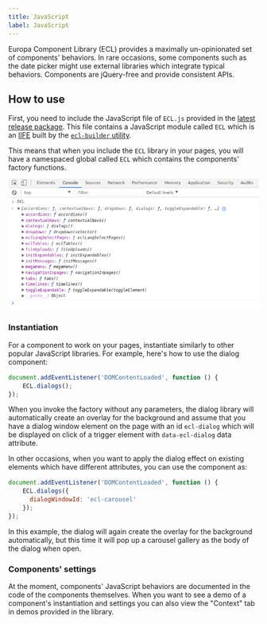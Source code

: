 ```yaml
---
title: JavaScript
label: JavaScript
---
```


Europa Component Library (ECL) provides a maximally un-opinionated set of components' behaviors. In rare occasions, some components such as the date picker might use external libraries which integrate typical behaviors. Components are jQuery-free and provide consistent APIs.

## How to use

First, you need to include the JavaScript file of `ECL.js` provided in the [latest release package](https://github.com/ec-europa/europa-component-library/releases). This file contains a JavaScript module called `ECL` which is an [IIFE](https://developer.mozilla.org/en-US/docs/Glossary/IIFE) built by the [`ecl-builder` utility](https://www.npmjs.com/package/@ec-europa/ecl-builder).

This means that when you include the `ECL` library in your pages, you will have a namespaced global called `ECL` which contains the components' factory functions.

![ECL library in your browser's console](../assets/ECLjs.png)

### Instantiation

For a component to work on your pages, instantiate similarly to other popular JavaScript libraries. For example, here's how to use the dialog component:

```js
document.addEventListener('DOMContentLoaded', function () {
    ECL.dialogs();
});
```

When you invoke the factory without any parameters, the dialog library will automatically create an overlay for the background and assume that you have a dialog window element on the page with an id `ecl-dialog` which will be displayed on click of a trigger element with `data-ecl-dialog` data attribute.

In other occasions, when you want to apply the dialog effect on existing elements which have different attributes, you can use the component as:

```js
document.addEventListener('DOMContentLoaded', function () {
    ECL.dialogs({
      dialogWindowId: 'ecl-carousel'
    });
});
```

In this example, the dialog will again create the overlay for the background automatically, but this time it will pop up a carousel gallery as the body of the dialog when open.

### Components' settings

At the moment, components' JavaScript behaviors are documented in the code of the components themselves. When you want to see a demo of a component's instantiation and settings you can also view the "Context" tab in demos provided in the library. 
